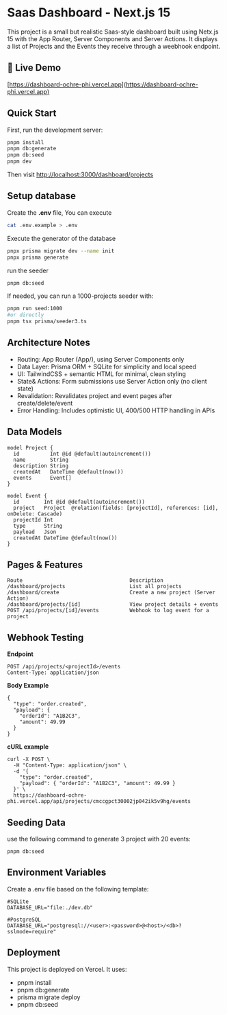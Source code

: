 # Saas Dashboard - Next.js 15
This project is a small but realistic Saas-style dashboard built using Netx.js 15 with the App Router, Server Components and Server Actions. It displays a list of Projects and the Events they receive through a weebhook endpoint.

## 🚀 Live Demo

[https://dashboard-ochre-phi.vercel.app](https://dashboard-ochre-phi.vercel.app)


## Quick Start

First, run the development server:

```bash
pnpm install
pnpm db:generate
pnpm db:seed
pnpm dev
```

Then visit [http://localhost:3000/dashboard/projects](http://localhost:3000/dashboard/projects)


## Setup database

Create the **.env** file, You can execute
```bash
cat .env.example > .env
```
Execute the generator of the database
```bash
pnpx prisma migrate dev --name init
pnpx prisma generate
```

run the seeder
```bash
pnpm db:seed
```

If needed, you can run a 1000-projects seeder with:
```bash
pnpm run seed:1000
#or directly
pnpm tsx prisma/seeder3.ts
```


## Architecture Notes

* Routing: App Router (App/), using Server Components only
* Data Layer: Prisma ORM + SQLite for simplicity and local speed
* UI: TailwindCSS + semantic HTML for minimal, clean styling
* State& Actions: Form submissions use Server Action only (no client state)
* Revalidation: Revalidates project and event pages after create/delete/event
* Error Handling: Includes optimistic UI, 400/500 HTTP handling in APIs


## Data Models

``` prisma
model Project {
  id          Int @id @default(autoincrement())
  name        String
  description String
  createdAt   DateTime @default(now())
  events      Event[]
}

model Event {
  id        Int @id @default(autoincrement())
  project   Project  @relation(fields: [projectId], references: [id], onDelete: Cascade)
  projectId Int
  type      String
  payload   Json
  createdAt DateTime @default(now())
}
```

## Pages & Features

```table
Route                                   Description
/dashboard/projects                     List all projects
/dashboard/create                       Create a new project (Server Action)
/dashboard/projects/[id]                View project details + events
POST /api/projects/[id]/events          Webhook to log event for a project
```

## Webhook Testing

**Endpoint**
```
POST /api/projects/<projectId>/events
Content-Type: application/json
```
**Body Example**
```
{
  "type": "order.created",
  "payload": {
    "orderId": "A1B2C3",
    "amount": 49.99
  }
}
```

**cURL example**
```
curl -X POST \
  -H "Content-Type: application/json" \
  -d '{
    "type": "order.created",
    "payload": { "orderId": "A1B2C3", "amount": 49.99 }
  }' \
  https://dashboard-ochre-phi.vercel.app/api/projects/cmccgpct30002jp042ik5v9hg/events
```

## Seeding Data
use the following command to generate 3 project with 20 events:
```
pnpm db:seed
```

## Environment Variables
Create a .env file based on the following template:

```
#SQLite
DATABASE_URL="file:./dev.db"

#PostgreSQL
DATABASE_URL="postgresql://<user>:<password>@<host>/<db>?sslmode=require"
```

## Deployment
This project is deployed on Vercel. It uses:
* pnpm install
* pnpm db:generate
* prisma migrate deploy
* pnpm db:seed
